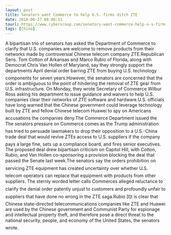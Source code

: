```yaml
---
layout: post
title: Senators want Commerce to help U.S. firms ditch ZTE
date: 2018-06-27 00:00:11
tourl: https://www.cyberscoop.com/senators-want-commerce-help-u-s-firms-ditch-zte/?category_news=technology
tags: [China]
---
```

A bipartisan trio of senators has asked the Department of Commerce to clarify that U.S. companies are welcome to remove products from their networks made by controversial Chinese telecom company ZTE.Republican Sens. Tom Cotton of Arkansas and Marco Rubio of Florida, along with Democrat Chris Van Hollen of Maryland, say they strongly support the departments April denial order barring ZTE from buying U.S. technology components for seven years.However, the senators are concerned that the order is ambiguous to the point of hindering the removal of ZTE gear from U.S. infrastructure. On Monday, they wrote Secretary of Commerce Wilbur Ross asking his department to issue guidance and waivers to help U.S. companies clear their networks of ZTE software and hardware.U.S. officials have long warned that the Chinese government could leverage technology built by ZTE and fellow Chinese telecom Huawei to spy on Americans  accusations the companies deny.The Commerce Department issued the The senators pressure on Commerce comes as the Trump administration has tried to persuade lawmakers to drop their opposition to a U.S.-China trade deal that would revive ZTEs access to U.S. suppliers if the company pays a large fine, sets up a compliance board, and fires senior executives. The proposed deal drew bipartisan criticism on Capitol Hill, with Cotton, Rubio, and Van Hollen co-sponsoring a provision blocking the deal that passed the Senate last week.The senators say the orders prohibition on servicing ZTE equipment has created uncertainty over whether U.S. telecom operators can replace that equipment with products from other suppliers. The sternly worded letter calls Commerces alleged reluctance to clarify the denial order patently unjust to customers and profoundly unfair to suppliers that have done no wrong in the ZTE saga.Rubio [I]t is clear that Chinese state-directed telecommunications companies like ZTE and Huawei are used by the Chinese government and Communist Party for espionage and intellectual property theft, and therefore pose a direct threat to the national security, people, and economy of the United States, the senators wrote.